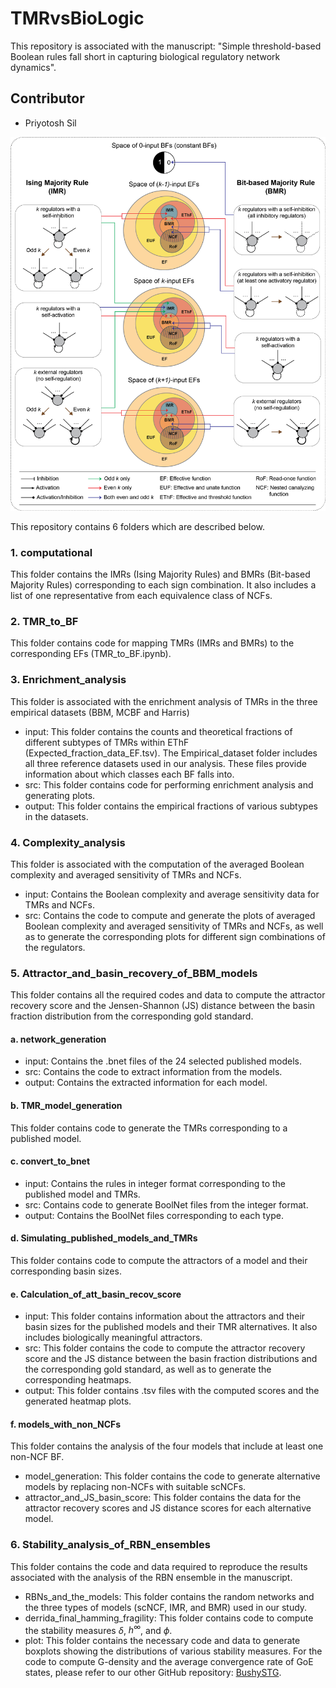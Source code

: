 # TMRvsBioLogic
This repository is associated with the manuscript: "Simple threshold-based Boolean rules fall short in capturing biological regulatory network dynamics".
## Contributor
- Priyotosh Sil

<img src="schematic_fig_1_main.png">

This repository contains 6 folders which are described below.

### 1. computational 
This folder contains the IMRs (Ising Majority Rules) and BMRs (Bit-based Majority Rules) corresponding to each sign combination. It also includes a list of one representative from each equivalence class of NCFs.

### 2. TMR_to_BF
This folder contains code for mapping TMRs (IMRs and BMRs) to the corresponding EFs (TMR_to_BF.ipynb).

### 3. Enrichment_analysis
This folder is associated with the enrichment analysis of TMRs in the three empirical datasets (BBM, MCBF and Harris)
- input: This folder contains the counts and theoretical fractions of different subtypes of TMRs within EThF (Expected_fraction_data_EF.tsv). The Empirical_dataset folder includes all three reference datasets used in our analysis. These files provide information about which classes each BF falls into.
- src: This folder contains code for performing enrichment analysis and generating plots.
- output: This folder contains the empirical fractions of various subtypes in the datasets.

### 4. Complexity_analysis
This folder is associated with the computation of the averaged Boolean complexity and averaged sensitivity of TMRs and NCFs.
- input: Contains the Boolean complexity and average sensitivity data for TMRs and NCFs.
- src: Contains the code to compute and generate the plots of averaged Boolean complexity and averaged sensitivity of TMRs and NCFs, as well as to generate the corresponding plots for different sign combinations of the regulators.

### 5. Attractor_and_basin_recovery_of_BBM_models
This folder contains all the required codes and data to compute the attractor recovery score and the Jensen-Shannon (JS) distance between the basin fraction distribution from the corresponding gold standard.
#### a. network_generation
- input: Contains the .bnet files of the 24 selected published models.
- src: Contains the code to extract information from the models.
- output: Contains the extracted information for each model.

#### b. TMR_model_generation
This folder contains code to generate the TMRs corresponding to a published model.

#### c. convert_to_bnet
- input: Contains the rules in integer format corresponding to the published model and TMRs.
- src: Contains code to generate BoolNet files from the integer format.
- output: Contains the BoolNet files corresponding to each type.

#### d. Simulating_published_models_and_TMRs
This folder contains code to compute the attractors of a model and their corresponding basin sizes.

#### e. Calculation_of_att_basin_recov_score
- input: This folder contains information about the attractors and their basin sizes for the published models and their TMR alternatives. It also includes biologically meaningful attractors.
- src: This folder contains the code to compute the attractor recovery score and the JS distance between the basin fraction distributions and the corresponding gold standard, as well as to generate the corresponding heatmaps.
- output: This folder contains .tsv files with the computed scores and the generated heatmap plots.

#### f. models_with_non_NCFs
This folder contains the analysis of the four models that include at least one non-NCF BF. 
- model_generation: This folder contains the code to generate alternative models by replacing non-NCFs with suitable scNCFs.
- attractor_and_JS_basin_score: This folder contains the data for the attractor recovery scores and JS distance scores for each alternative model.

### 6. Stability_analysis_of_RBN_ensembles
This folder contains the code and data required to reproduce the results associated with the analysis of the RBN ensemble in the manuscript.

- RBNs_and_the_models: This folder contains the random networks and the three types of models (scNCF, IMR, and BMR) used in our study.
- derrida_final_hamming_fragility: This folder contains code to compute the stability measures $\delta$, $h^{\infty}$, and $\phi$.
- plot: This folder contains the necessary code and data to generate boxplots showing the distributions of various stability measures. For the code to compute G-density and the average convergence rate of GoE states, please refer to our other GitHub repository: [BushySTG](https://github.com/asamallab/BushySTG/).
